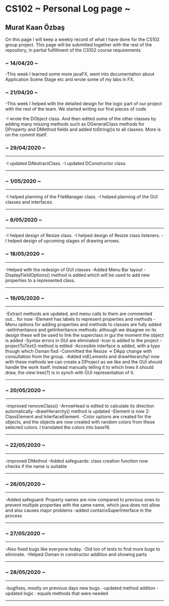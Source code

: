 # CS102 ~ Personal Log page ~

## Murat Kaan Özbaş


On this page I will keep a weekly record of what I have done for the CS102 group project. This page will be submitted together with the rest of the repository, in partial fulfillment of the CS102 course requirements.

### ~ 14/04/20 ~
-This week I learned some more javaFX, went into documentation about Application Scene Stage etc and wrote some of my labs in FX. 

### ~ 21/04/20 ~
-This week I helped with the detailed design for the logic part of our project with the rest of the team. We started writing our first pieces of code.

-I wrote the DObject class. And then edited some of the other classes by adding many missing methods such as DGeneralClass methods for DProperty and DMethod fields and added toString()s to all classes. More is on the commit itself.

### ~ 29/04/2020 ~
****

-I updated DAbstractClass.
-I updated DConstructor class.

****

###  ~ 1/05/2020 ~
****

-I helped planning of the FileManager class.
-I helped planning of the GUI classes and interfaces.

****

### ~ 8/05/2020 ~
****

-I helped design of Resize class.
-I helped design of Resize class listeners.
-I helped design of upcoming stages of drawing arrows.


### ~ 18/05/2020 ~
****

-Helped with the redesign of GUI classes
-Added Menu Bar layout
-DisplayFieldOptions() method is added which will be used to add new properties to a represented class.

****

### ~ 19/05/2020 ~
****

-Extract methods are updated, and menu calls to them are commented out... for now
-Element has labels to represent properties and methods
-Menu options for adding properties and methods to classes are fully added
-setInheritance and getInheritance methods: although we disagree on its design these will be used to link the superclass in gui the moment the object is added 
-Syntax errors in GUI are eliminated
-Icon is added to the project
-projectToText() method is edited
-Accesible interface is added, with a typo though which Osman fixd
-Committed the Resize -> DApp change with consultation from the group.
-Added iniELements and drawHierarchy! now with these methods we can create a DProject as we like and the GUI should handle the work itself. Instead manually telling it to which lines it should draw, the view tree(?) is in synch with GUI representation of it. 

****

### ~ 20/05/2020 ~
****
-improved removeClass() 
-ArrowHead is edited to calculate its direction automatically
-drawHierarchy() method is updated
-Element is now 2: ClassElement and InterfaceElement.
-Color options are created for the objects, and the objects are now created with random colors from these selected colors. I translated the colors into base16.

****

### ~ 22/05/2020 ~
****

-improved DMethod
-Added safeguards: class creation function now checks if the name is suitable

****

### ~ 26/05/2020 ~
****

-Added safeguard: Property names are now compared to previous ones to prevent multiple properties with the same name, which java does not allow and also causes major problems
-added containsSuperInterface in the process

****

### ~ 27/05/2020 ~
****

-Also fixed bugs like everyone today. 
-Did ton of tests to find more bugs to eliminate.
-Helped Osman in constructor addition and showing parts

****

### ~ 28/05/2020 ~
****

-bugfixes, mostly on previous days new bugs.
-updated method additon
-updated logic : equals methods that were needed

****
